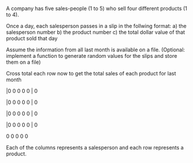 A company has five sales-people (1 to 5) who sell four different products (1 to 4). 

Once a day, each salesperson passes in a slip in the follwing format:
a) the salesperson number
b) the product number
c) the total dollar value of that product sold that day

Assume the information from all last month is available on a file. 
(Optional: implement a function to generate random values for the slips and store them on a file)

Cross total each row now to get the total sales of each product for last month

|0  0	0	0	0	| 0

|0  0	0	0	0	| 0

|0  0	0	0	0	| 0

|0  0	0	0	0	| 0

 0  0 0	0	0

Each of the columns represents a salesperson and each row represents a product.
